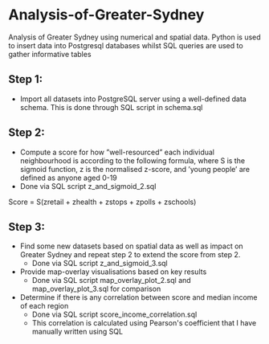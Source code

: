 # Analysis-of-Greater-Sydney
Analysis of Greater Sydney using numerical and spatial data. Python is used to insert data into Postgresql databases whilst SQL queries are used to gather informative tables

## Step 1:
  - Import all datasets into PostgreSQL server using a well-defined data schema. This is done through SQL script in schema.sql

## Step 2:
  - Compute a score for how ”well-resourced” each individual neighbourhood is according to the following formula, where S is the
sigmoid function, z is the normalised z-score, and ’young people’ are defined as anyone aged 0-19
  - Done via SQL script z_and_sigmoid_2.sql

Score = S(zretail + zhealth + zstops + zpolls + zschools)

## Step 3:
  - Find some new datasets based on spatial data as well as impact on Greater Sydney and repeat step 2 to extend the score from step 2.
    - Done via SQL script z_and_sigmoid_3.sql
  - Provide map-overlay visualisations based on key results
    - Done via SQL script map_overlay_plot_2.sql and map_overlay_plot_3.sql for comparison
  - Determine if there is any correlation between score and median income of each region
    - Done via SQL script score_income_correlation.sql
    - This correlation is calculated using Pearson's coefficient that I have manually written using SQL

